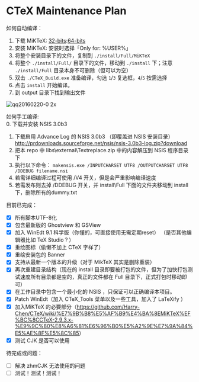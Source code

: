 CTeX Maintenance Plan  
====
如何自动编译：  

1. 下载 MiKTeX: [32-bits](http://mirrors.ctan.org/systems/win32/miktex/setup/basic-miktex-2.9.5872.exe):[64-bits](http://mirrors.ctan.org/systems/win32/miktex/setup/basic-miktex-2.9.5872-x64.exe)
2. 安装 MiKTeX: 安装时选择「Only for: %USER%」
3. 将整个安装目录下的文件，复制到 `./install/Full/MiKTeX`
4. 将整个 `./install/Full/` 目录下的文件，移动到 `./install` 下；注意 `./install/Full` 目录本身不可删除（但可以为空）
5. 双击 `./CTeX_Build.exe` 准备编译，勾选 `1`/`3` 复选框，`4`/`5` 按需选择
6. 点击 `install` 开始编译。
7. 到 output 目录下找到输出文件  

![qq20160220-0 2x](https://cloud.githubusercontent.com/assets/3348485/13194540/0ed7ca38-d7d0-11e5-8c3e-827134e34c3f.png) 

如何手工编译:  
0. 下载并安装 NSIS 3.0b3  
1. 下载启用 Advance Log 的 NSIS 3.0b3 （即覆盖进 NSIS 安装目录） http://prdownloads.sourceforge.net/nsis/nsis-3.0b3-log.zip?download   
2. 把本 repo 中 libs\external\Textreplace.zip 中的内容解压到 NSIS 程序目录下  
3. 执行以下命令： `makensis.exe /INPUTCHARSET UTF8 /OUTPUTCHARSET UTF8 /DDEBUG filename.nsi`  
4. 若需详细编译过程可使用 /V4 开关，但是会严重影响编译速度  
5. 若需发布则去掉 /DDEBUG 开关，并 install\Full 下面的文件夹移动到 install 下，删除所有的dummy.txt

目前已完成：  
- [x] 所有脚本UTF-8化  
- [x] 包含最新版的 Ghostview 和 GSView  
- [x] 加入 WinEdt 9.1 科学版（你懂的，可直接使用无需定期reset） （是否其他编辑器比如 TeX Studio？）  
- [x] 重绘图标（偷懒不加上 CTeX 字样了）
- [x] 重绘安装包的 Banner    
- [x] 支持从最新一个版本的升级（对于 MikTeX 其实是删除重装）
- [x] 再次重建目录结构（现在的 install 目录即要被打包的文件，但为了加快打包测试速度所有目录都是空的，真正的文件都在 Full 目录下，正式打包时移动即可）  
- [x] 在工作目录中包含一个最小化的 NSIS ，只保证可以正确编译本项目。
- [x] Patch WinEdt（加入 CTeX_Tools 菜单以及一些工具，加入了 LaTeXify ）
- [x] 加入MiKTeX 的必要部分（<https://github.com/Harry-Chen/CTeX/wiki/%E7%9B%B8%E5%AF%B9%E4%BA%8EMiKTeX%EF%BC%8CCTeX-2.9.3.x-%E9%9C%80%E8%A6%81%E6%96%B0%E5%A2%9E%E7%9A%84%E5%AE%8F%E5%8C%85>） 
- [x] 测试 CJK 是否可以使用 

待完成或问题：  

- [ ] 解决 zhmCJK 无法使用的问题
- [ ] 测试！测试！测试！
